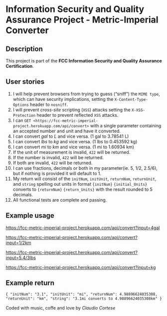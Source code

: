 # Information Security and Quality Assurance Project - Metric-Imperial Converter

## Description

This project is part of the **FCC Information Security and Quality Assurance Certification**.

## User stories

1. I will help prevent browsers from trying to guess (“sniff”) the `MIME type`, which can have security implications, setting the `X-Content-Type-Options` header to `nosniff`.
2. I will prevent _cross-site_ scripting (`XSS`) attacks setting the `X-XSS-Protection` header to prevent reflected `XSS` attacks.
3. I can `GET <https://fcc-metric-imperial-project.herokuapp.com/api/convert>` with a single parameter containing an accepted number and unit and have it converted.
4. I can convert _gal_ to _L_ and vice versa. (1 gal to 3.78541 L)
5. I can convert _lbs_ to _kg_ and vice versa. (1 lbs to 0.453592 kg)
6. I can convert _mi_ to _km_ and vice versa. (1 mi to 1.60934 km)
7. If the unit of measurement is invalid, `422` will be returned.
8. If the number is invalid, `422` will be returned.
9. If both are invalid, `422` will be returned.
10. I can use fractions, decimals or both in my parameter(ie. 5, 1/2, 2.5/6), but if nothing is provided it will default to 1.
11. My return will consist of the `initNum`, `initUnit`, `returnNum`, `returnUnit`, and `string` spelling out units in format `{initNum}` `{initial_Units}` converts to `{returnNum}` `{return_Units}` with the result rounded to 5 decimals.
12. All functional tests are complete and passing.

## Example usage

<https://fcc-metric-imperial-project.herokuapp.com/api/convert?input=4gal>

<https://fcc-metric-imperial-project.herokuapp.com/api/convert?input=1/2km>

<https://fcc-metric-imperial-project.herokuapp.com/api/convert?input=5.4/3lbs>

<https://fcc-metric-imperial-project.herokuapp.com/api/convert?input=kg>

## Example return

`{ "initNum": "3.1", "initUnit": "mi", "returnNum": 4.98896624035308, "returnUnit": "km", "string": "3.1mi converts to 4.98896624035308km" }`

Coded with music, coffe and love by _Claudio Cortese_
